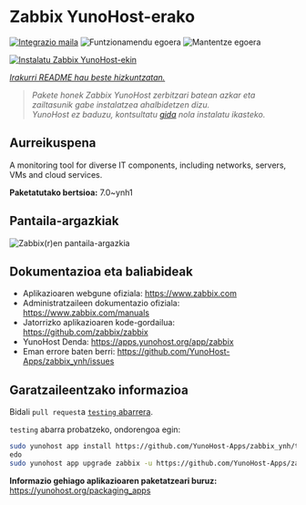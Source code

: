 <!--
Ohart ongi: README hau automatikoki sortu da <https://github.com/YunoHost/apps/tree/master/tools/readme_generator>ri esker
EZ editatu eskuz.
-->

# Zabbix YunoHost-erako

[![Integrazio maila](https://apps.yunohost.org/badge/integration/zabbix)](https://ci-apps.yunohost.org/ci/apps/zabbix/)
![Funtzionamendu egoera](https://apps.yunohost.org/badge/state/zabbix)
![Mantentze egoera](https://apps.yunohost.org/badge/maintained/zabbix)

[![Instalatu Zabbix YunoHost-ekin](https://install-app.yunohost.org/install-with-yunohost.svg)](https://install-app.yunohost.org/?app=zabbix)

*[Irakurri README hau beste hizkuntzatan.](./ALL_README.md)*

> *Pakete honek Zabbix YunoHost zerbitzari batean azkar eta zailtasunik gabe instalatzea ahalbidetzen dizu.*  
> *YunoHost ez baduzu, kontsultatu [gida](https://yunohost.org/install) nola instalatu ikasteko.*

## Aurreikuspena

A monitoring tool for diverse IT components, including networks, servers, VMs and cloud services.

**Paketatutako bertsioa:** 7.0~ynh1

## Pantaila-argazkiak

![Zabbix(r)en pantaila-argazkia](./doc/screenshots/screenshot1.png)

## Dokumentazioa eta baliabideak

- Aplikazioaren webgune ofiziala: <https://www.zabbix.com>
- Administratzaileen dokumentazio ofiziala: <https://www.zabbix.com/manuals>
- Jatorrizko aplikazioaren kode-gordailua: <https://github.com/zabbix/zabbix>
- YunoHost Denda: <https://apps.yunohost.org/app/zabbix>
- Eman errore baten berri: <https://github.com/YunoHost-Apps/zabbix_ynh/issues>

## Garatzaileentzako informazioa

Bidali `pull request`a [`testing` abarrera](https://github.com/YunoHost-Apps/zabbix_ynh/tree/testing).

`testing` abarra probatzeko, ondorengoa egin:

```bash
sudo yunohost app install https://github.com/YunoHost-Apps/zabbix_ynh/tree/testing --debug
edo
sudo yunohost app upgrade zabbix -u https://github.com/YunoHost-Apps/zabbix_ynh/tree/testing --debug
```

**Informazio gehiago aplikazioaren paketatzeari buruz:** <https://yunohost.org/packaging_apps>

